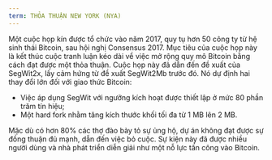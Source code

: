 ```yaml
---
term: THỎA THUẬN NEW YORK (NYA)
---
```


Một cuộc họp kín được tổ chức vào năm 2017, quy tụ hơn 50 công ty từ hệ sinh thái Bitcoin, sau hội nghị Consensus 2017. Mục tiêu của cuộc họp này là kết thúc cuộc tranh luận kéo dài về việc mở rộng quy mô Bitcoin bằng cách đạt được một thỏa thuận. Cuộc họp này đã dẫn đến đề xuất của SegWit2x, lấy cảm hứng từ đề xuất SegWit2Mb trước đó. Nó dự định hai thay đổi lớn đối với giao thức Bitcoin:
* Việc áp dụng SegWit với ngưỡng kích hoạt được thiết lập ở mức 80 phần trăm tín hiệu;
* Một hard fork nhằm tăng kích thước khối tối đa từ 1 MB lên 2 MB.

Mặc dù có hơn 80% các thợ đào bày tỏ sự ủng hộ, dự án không đạt được sự đồng thuận đủ mạnh, dẫn đến việc bỏ cuộc. Sự kiện này đã được nhiều người dùng và nhà phát triển diễn giải như một nỗ lực tấn công vào Bitcoin.